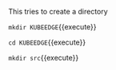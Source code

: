 This tries to create a directory 

`mkdir KUBEEDGE`{{execute}}

`cd KUBEEDGE`{{execute}}

`mkdir src`{{execute}}